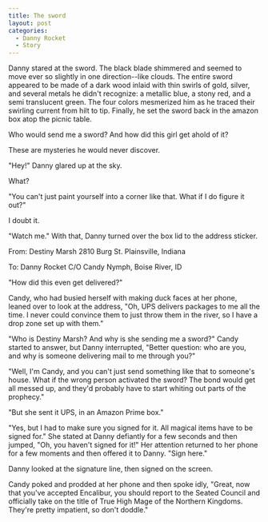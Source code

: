 ```yaml
---
title: The sword
layout: post
categories:
  - Danny Rocket
  - Story
---
```

Danny stared at the sword. The black blade shimmered and seemed to move ever so slightly in one direction--like clouds. The entire sword appeared to be made of a dark wood inlaid with thin swirls of gold, silver, and several metals he didn't recognize: a metallic blue, a stony red, and a semi translucent green. The four colors mesmerized him as he traced their swirling current from hilt to tip. Finally, he set the sword back in the amazon box atop the picnic table.

Who would send me a sword? And how did this girl get ahold of it?

These are mysteries he would never discover.

"Hey!" Danny glared up at the sky.

What?

"You can't just paint yourself into a corner like that. What if I do figure it out?"

I doubt it.

"Watch me." With that, Danny turned over the box lid to the address sticker.

From: Destiny Marsh 2810 Burg St. Plainsville, Indiana
  
To: Danny Rocket C/O Candy Nymph, Boise River, ID

"How did this even get delivered?"

Candy, who had busied herself with making duck faces at her phone, leaned over to look at the address, "Oh, UPS delivers packages to me all the time. I never could convince them to just throw them in the river, so I have a drop zone set up with them."

"Who is Destiny Marsh? And why is she sending me a sword?" Candy started to answer, but Danny interrupted, "Better question: who are you, and why is someone delivering mail to me through you?"

"Well, I'm Candy, and you can't just send something like that to someone's house. What if the wrong person activated the sword? The bond would get all messed up, and they'd probably have to start whiting out parts of the prophecy."

"But she sent it UPS, in an Amazon Prime box."

"Yes, but I had to make sure you signed for it. All magical items have to be signed for." She stated at Danny defiantly for a few seconds and then jumped, "Oh, you haven't signed for it!" Her attention returned to her phone for a few moments and then offered it to Danny. "Sign here."

Danny looked at the signature line, then signed on the screen.

Candy poked and prodded at her phone and then spoke idly, "Great, now that you've accepted Encalibur, you should report to the Seated Council and officially take on the title of True High Mage of the Northern Kingdoms. They're pretty impatient, so don't doddle."